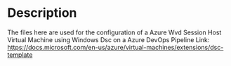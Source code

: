 # Description
The files here are used for the configuration of a Azure Wvd Session Host Virtual Machine using Windows Dsc on a Azure DevOps Pipeline
Link: https://docs.microsoft.com/en-us/azure/virtual-machines/extensions/dsc-template
